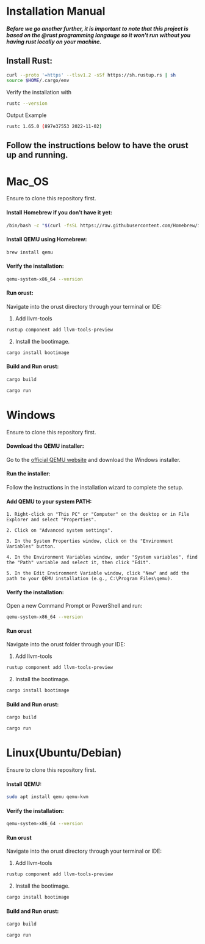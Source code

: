 # Installation Manual

##### Before we go another further, it is important to note that this project is based on the @rust programming langauge so it won't run without you having rust locally on your machine.

## Install Rust:
```sh
curl --proto '=https' --tlsv1.2 -sSf https://sh.rustup.rs | sh
source $HOME/.cargo/env
```
Verify the installation with
```sh
rustc --version
```
Output Example
```sh
rustc 1.65.0 (897e37553 2022-11-02)
```
##                                 Follow the instructions below to have the orust up and running.

# Mac_OS
Ensure to clone this repository first.
#### Install Homebrew if you don’t have it yet:
```sh
/bin/bash -c "$(curl -fsSL https://raw.githubusercontent.com/Homebrew/install/HEAD/install.sh)"
```
#### Install QEMU using Homebrew:
```sh
brew install qemu
```
#### Verify the installation:
```sh
qemu-system-x86_64 --version
```
#### Run orust:
Navigate into the orust directory through your terminal or IDE:

1. Add llvm-tools
```sh
rustup component add llvm-tools-preview
```
2. Install the bootimage.
```sh
cargo install bootimage
```
#### Build and Run orust:

```sh
cargo build
```
```sh
cargo run
```
# Windows
Ensure to clone this repository first.

#### Download the QEMU installer:
Go to the [official QEMU website](https://www.qemu.org/download/#windows) and download the Windows installer.
#### Run the installer:
Follow the instructions in the installation wizard to complete the setup.
#### Add QEMU to your system PATH:

    1. Right-click on "This PC" or "Computer" on the desktop or in File Explorer and select "Properties".

    2. Click on "Advanced system settings".

    3. In the System Properties window, click on the "Environment Variables" button.

    4. In the Environment Variables window, under "System variables", find the "Path" variable and select it, then click "Edit".

    5. In the Edit Environment Variable window, click "New" and add the path to your QEMU installation (e.g., C:\Program Files\qemu).
#### Verify the installation:
Open a new Command Prompt or PowerShell and run:
```sh
qemu-system-x86_64 --version
```
#### Run orust
Navigate into the orust folder through your IDE:

1. Add llvm-tools
```sh
rustup component add llvm-tools-preview
```
2. Install the bootimage.
```sh
cargo install bootimage
```
#### Build and Run orust:

```sh
cargo build
```
```sh
cargo run
```
# Linux(Ubuntu/Debian)
Ensure to clone this repository first.

#### Install QEMU:
```sh
sudo apt install qemu qemu-kvm
```
#### Verify the installation:
```sh
qemu-system-x86_64 --version
```
#### Run orust
Navigate into the orust directory through your terminal or IDE:

1. Add llvm-tools
```sh
rustup component add llvm-tools-preview
```
2. Install the bootimage.
```sh
cargo install bootimage
```
#### Build and Run orust:

```sh
cargo build
```
```sh
cargo run
```
